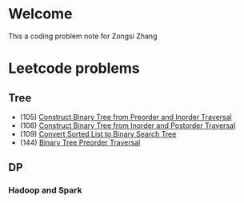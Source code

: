 # Welcome
This a coding problem note for Zongsi Zhang

# Leetcode problems
## Tree
- (105) [Construct Binary Tree from Preorder and Inorder Traversal](leetcode/105.md)
- (106) [Construct Binary Tree from Inorder and Postorder Traversal](leetcode/106.md)
- (109) [Convert Sorted List to Binary Search Tree](leetcode/109.md)
- (144) [Binary Tree Preorder Traversal](leetcode/144.md)

## DP

### Hadoop and Spark